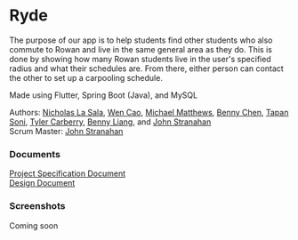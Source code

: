 # Ryde

The purpose of our app is to help students find other students who also commute to Rowan and live in the same general area as they do. This is done by showing how many Rowan students live in the user's specified radius and what their schedules are. From there, either person can contact the other to set up a carpooling schedule.

Made using Flutter, Spring Boot (Java), and MySQL

Authors: [Nicholas La Sala](https://github.com/ncklasala), [Wen Cao](https://github.com/caow2), [Michael Matthews](https://github.com/pro452), [Benny Chen](https://github.com/chenb7), [Tapan Soni](https://github.com/TapanSoni), [Tyler Carberry](https://github.com/TylerCarberry), [Benny Liang](https://github.com/liangb6), and [John Stranahan](https://github.com/JohnStranahan)  
Scrum Master: [John Stranahan](https://github.com/JohnStranahan)

### Documents
[Project Specification Document](https://github.com/TylerCarberry/RowanRideshare/files/2573418/Project.Spec.pdf)  
[Design Document](https://github.com/TylerCarberry/RowanRideshare/files/2573413/Design.Document.1.pdf)

### Screenshots
Coming soon

